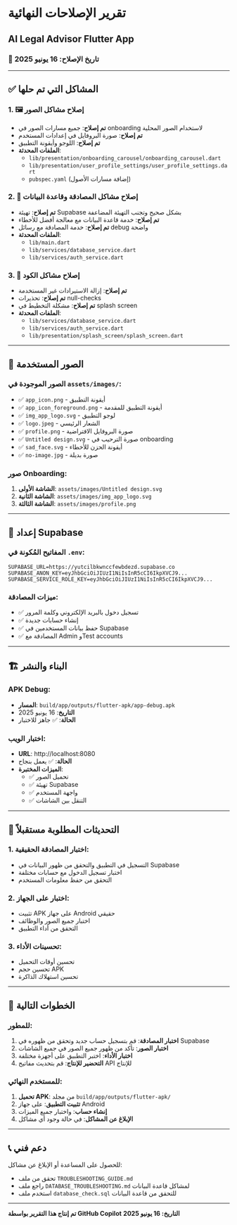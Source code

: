 # تقرير الإصلاحات النهائية
## AI Legal Advisor Flutter App

### 📅 تاريخ الإصلاح: 16 يونيو 2025

---

## ✅ المشاكل التي تم حلها

### 1. 🖼️ إصلاح مشاكل الصور
- **تم إصلاح**: جميع مسارات الصور في onboarding لاستخدام الصور المحلية
- **تم إصلاح**: صورة البروفايل في إعدادات المستخدم
- **تم إصلاح**: اللوجو وأيقونة التطبيق
- **الملفات المحدثة**:
  - `lib/presentation/onboarding_carousel/onboarding_carousel.dart`
  - `lib/presentation/user_profile_settings/user_profile_settings.dart`
  - `pubspec.yaml` (إضافة مسارات الأصول)

### 2. 🔗 إصلاح مشاكل المصادقة وقاعدة البيانات
- **تم إصلاح**: تهيئة Supabase بشكل صحيح وتجنب التهيئة المضاعفة
- **تم إصلاح**: خدمة قاعدة البيانات مع معالجة أفضل للأخطاء
- **تم إصلاح**: خدمة المصادقة مع رسائل debug واضحة
- **الملفات المحدثة**:
  - `lib/main.dart`
  - `lib/services/database_service.dart`
  - `lib/services/auth_service.dart`

### 3. 🔧 إصلاح مشاكل الكود
- **تم إصلاح**: إزالة الاستيرادات غير المستخدمة
- **تم إصلاح**: تحذيرات null-checks
- **تم إصلاح**: مشكلة التخطيط في splash screen
- **الملفات المحدثة**:
  - `lib/services/database_service.dart`
  - `lib/services/auth_service.dart`
  - `lib/presentation/splash_screen/splash_screen.dart`

---

## 📁 الصور المستخدمة

### الصور الموجودة في `assets/images/`:
- ✅ `app_icon.png` - أيقونة التطبيق
- ✅ `app_icon_foreground.png` - أيقونة التطبيق للمقدمة
- ✅ `img_app_logo.svg` - لوجو التطبيق
- ✅ `logo.jpeg` - الشعار الرئيسي
- ✅ `profile.png` - صورة البروفايل الافتراضية
- ✅ `Untitled design.svg` - صورة الترحيب في onboarding
- ✅ `sad_face.svg` - أيقونة الحزن للأخطاء
- ✅ `no-image.jpg` - صورة بديلة

### صور Onboarding:
1. **الشاشة الأولى**: `assets/images/Untitled design.svg`
2. **الشاشة الثانية**: `assets/images/img_app_logo.svg`
3. **الشاشة الثالثة**: `assets/images/profile.png`

---

## 🔑 إعداد Supabase

### المفاتيح المُكونة في `.env`:
```env
SUPABASE_URL=https://yutcilbkwnccfewbdezd.supabase.co
SUPABASE_ANON_KEY=eyJhbGciOiJIUzI1NiIsInR5cCI6IkpXVCJ9...
SUPABASE_SERVICE_ROLE_KEY=eyJhbGciOiJIUzI1NiIsInR5cCI6IkpXVCJ9...
```

### ميزات المصادقة:
- ✅ تسجيل دخول بالبريد الإلكتروني وكلمة المرور
- ✅ إنشاء حسابات جديدة
- ✅ حفظ بيانات المستخدمين في Supabase
- ✅ المصادقة مع Admin وTest accounts

---

## 🏗️ البناء والنشر

### APK Debug:
- **المسار**: `build/app/outputs/flutter-apk/app-debug.apk`
- **التاريخ**: 16 يونيو 2025
- **الحالة**: ✅ جاهز للاختبار

### اختبار الويب:
- **URL**: http://localhost:8080
- **الحالة**: ✅ يعمل بنجاح
- **الميزات المختبرة**: 
  - ✅ تحميل الصور
  - ✅ تهيئة Supabase
  - ✅ واجهة المستخدم
  - ✅ التنقل بين الشاشات

---

## 🔄 التحديثات المطلوبة مستقبلاً

### 1. اختبار المصادقة الحقيقية:
- التسجيل في التطبيق والتحقق من ظهور البيانات في Supabase
- اختبار تسجيل الدخول مع حسابات مختلفة
- التحقق من حفظ معلومات المستخدم

### 2. اختبار على الجهاز:
- تثبيت APK على جهاز Android حقيقي
- اختبار جميع الصور والوظائف
- التحقق من أداء التطبيق

### 3. تحسينات الأداء:
- تحسين أوقات التحميل
- تحسين حجم APK
- تحسين استهلاك الذاكرة

---

## 🎯 الخطوات التالية

### للمطور:
1. **اختبار المصادقة**: قم بتسجيل حساب جديد وتحقق من ظهوره في Supabase
2. **اختبار الصور**: تأكد من ظهور جميع الصور في جميع الشاشات
3. **اختبار الأداء**: اختبر التطبيق على أجهزة مختلفة
4. **التحضير للإنتاج**: قم بتحديث مفاتيح API للإنتاج

### للمستخدم النهائي:
1. **تحميل APK**: من مجلد `build/app/outputs/flutter-apk/`
2. **تثبيت التطبيق**: على جهاز Android
3. **إنشاء حساب**: واختبار جميع الميزات
4. **الإبلاغ عن المشاكل**: في حالة وجود أي مشاكل

---

## 📞 دعم فني

للحصول على المساعدة أو الإبلاغ عن مشاكل:
- تحقق من ملف `TROUBLESHOOTING_GUIDE.md`
- راجع ملف `DATABASE_TROUBLESHOOTING.md` لمشاكل قاعدة البيانات
- استخدم ملف `database_check.sql` للتحقق من قاعدة البيانات

---

**تم إنتاج هذا التقرير بواسطة GitHub Copilot**
**التاريخ: 16 يونيو 2025**
